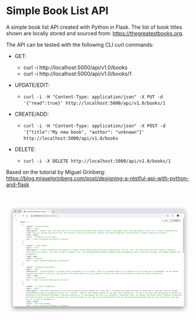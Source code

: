 # Simple Book List API

A simple book list API created with Python in Flask. The list of book titles shown are locally stored and sourced from: https://thegreatestbooks.org.

The API can be tested with the following CLI curl commands:

* GET:
  * curl -i http://localhost:5000/api/v1.0/books
  * curl -i http://localhost:5000/api/v1.0/books/1


* UPDATE/EDIT:

  * ```curl -i -H "Content-Type: application/json" -X PUT -d '{"read":true}' http://localhost:5000/api/v1.0/books/1```


* CREATE/ADD:

  * ```curl -i -H "Content-Type: application/json" -X POST -d '{"title":"My new book", "author": "unknown"}' http://localhost:5000/api/v1.0/books```


* DELETE:

  * ```curl -i -X DELETE http://localhost:5000/api/v1.0/books/1```

Based on the tutorial by Miguel Grinberg:
https://blog.miguelgrinberg.com/post/designing-a-restful-api-with-python-and-flask

</br>
<p align="center">
  <img src="images/screenShot-01.png"/>
</p>
